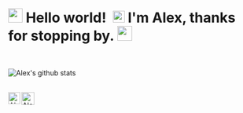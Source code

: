 <!--
**alexjsdev/alexjsdev** is a ✨ _special_ ✨ repository because its `README.md` (this file) appears on your GitHub profile.

Here are some ideas to get you started:

- 🔭 I’m currently working on ...
- 🌱 I’m currently learning ...
- 👯 I’m looking to collaborate on ...
- 🤔 I’m looking for help with ...
- 💬 Ask me about ...
- 📫 How to reach me: ...
- 😄 Pronouns: ...
- ⚡ Fun fact: ...
-->

# <img src="https://github.com/TheDudeThatCode/TheDudeThatCode/blob/master/Assets/Hi.gif" width="29px"> Hello world! &nbsp;<img src="https://github.com/TheDudeThatCode/TheDudeThatCode/blob/master/Assets/Earth.gif" width="24px"> I'm Alex, thanks for stopping by.&nbsp;<img src="https://github.com/TheDudeThatCode/TheDudeThatCode/blob/master/Assets/Mario_Hello_Big.gif" width="30px">

<br>

![Alex's github stats](https://github-readme-stats.vercel.app/api?username=alexjsdev&show_icons=true&hide_border=true&theme=tokyonight)

<br>

  <a href="https://www.linkedin.com/in/alex-rosenthal-92b76813">
    <img align="left" alt="Alex | Linkedin" width="24px" src="https://github.com/TheDudeThatCode/TheDudeThatCode/blob/master/Assets/Linkedin.svg" />
  </a>
  <a href="https://twitter.com/alexjsdev">
    <img align="left" alt="Alex | Twitter" width="26px" src="https://github.com/TheDudeThatCode/TheDudeThatCode/blob/master/Assets/Twitter.svg" />
  </a>

<br><br><br><br>
